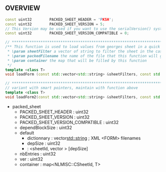 ## OVERVIEW

```c++
const uint32		PACKED_SHEET_HEADER = 'PKSH';
const uint32		PACKED_SHEET_VERSION = 5;
// This Version may be used if you want to use the serialVersion() system in loadForm()
const uint32		PACKED_SHEET_VERSION_COMPATIBLE = 0;

// ***************************************************************************
/** This function is used to load values from georges sheet in a quick way.
 * \param sheetFilter a vector of string to filter the sheet in the case you need more than one filter
 * \param packedFilename the name of the file that this function will generate (extension must be "packed_sheets")
 * \param container the map that will be filled by this function
 */
template <class T>
void loadForm (const std::vector<std::string> &sheetFilters, const std::string &packedFilename, std::map<NLMISC::CSheetId, T> &container, bool updatePackedSheet=true, bool errorIfPackedSheetNotGood=true)
```

```c++
// ***************************************************************************
// variant with smart pointers, maintain with function above
template <class T>
void loadForm2(const std::vector<std::string> &sheetFilters, const std::string &packedFilename, std::map<NLMISC::CSheetId, NLMISC::CSmartPtr<T> > &container, bool updatePackedSheet=true, bool errorIfPackedSheetNotGood=true)
```

* packed_sheet
  - PACKED_SHEET_HEADER : uint32
  - PACKED_SHEET_VERSION : uint32
  - PACKED_SHEET_VERSION_COMPATIBLE : uint32
  - dependBlockSize : uint32
  - default
    - dictionnary : vector<std::string> ; XML \<FORM> filenames
    - depSize : uint32
    - : <sheetId, vector<uint32> > [depSize]
  - nbEntries : uint32
  - ver : uint32
  - container : map<NLMISC::CSheetId, T>
